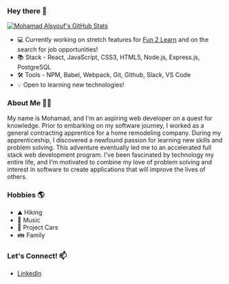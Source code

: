### Hey there 👋

[![Mohamad Alsyouf's GitHub Stats](https://github-readme-stats.vercel.app/api?username=MohamadAlsyouf&hide=contribs,stars&theme=blueberry)](https://github.com/MohamadAlsyouf/github-readme-stats)

* 💻 Currently working on stretch features for [Fun 2 Learn](https://fun-2-learn.herokuapp.com/) and on the search for job opportunities!
* 📚 Stack - React, JavaScript, CSS3, HTML5, Node.js, Express.js, PostgreSQL
* 🛠️ Tools - NPM, Babel, Webpack, Git, Github, Slack, VS Code
* 💡 Open to learning new technologies!

### About Me 👨‍💻

My name is Mohamad, and I'm an aspiring web developer on a quest for knowledge. Prior to embarking on my software journey, I worked as a general contracting apprentice for a home remodeling company. During my apprenticeship, I discovered a newfound passion for learning new skills and problem solving. This adventure eventually led me to an accelerated full stack web development program. I've been fascinated by technology my entire life, and I'm motivated to combine my love of problem solving and interest in software to create applications that will improve the lives of others.

### Hobbies :earth_americas:

* ⛰️ Hiking
* :musical_note: Music
* 🚗 Project Cars
* :family: Family

### Let's Connect! 📫
* [LinkedIn](https://www.linkedin.com/in/mohamad-alsyouf/)
